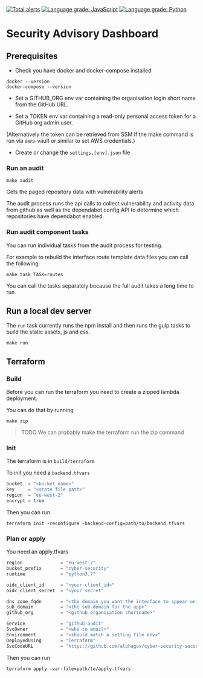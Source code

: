 [![Total alerts](https://img.shields.io/lgtm/alerts/g/alphagov/cyber-security-security-advisory-dashboard.svg?logo=lgtm&logoWidth=18)](https://lgtm.com/projects/g/alphagov/cyber-security-security-advisory-dashboard/alerts/) [![Language grade: JavaScript](https://img.shields.io/lgtm/grade/javascript/g/alphagov/cyber-security-security-advisory-dashboard.svg?logo=lgtm&logoWidth=18)](https://lgtm.com/projects/g/alphagov/cyber-security-security-advisory-dashboard/context:javascript) [![Language grade: Python](https://img.shields.io/lgtm/grade/python/g/alphagov/cyber-security-security-advisory-dashboard.svg?logo=lgtm&logoWidth=18)](https://lgtm.com/projects/g/alphagov/cyber-security-security-advisory-dashboard/context:python)

# Security Advisory Dashboard 

## Prerequisites 

 - Check you have docker and docker-compose installed 

```
docker --version 
docker-compose --version
```

 - Set a GITHUB_ORG env var containing the organisation login short name 
from the GitHub URL.

 - Set a TOKEN env var containing a read-only personal access token for a GitHub org 
admin user.

(Alternatively the token can be retrieved from SSM if the make command 
is run via aws-vault or similar to set AWS credentials.)

 - Create or change the `settings.[env].json` file 


### Run an audit

```audit
make audit
```
Gets the paged repository data with vulnerability alerts

The audit process runs the api calls to collect vulnerability and 
activity data from github as well as the dependabot config API to 
determine which repositories have dependabot enabled. 

### Run audit component tasks 

You can run individual tasks from the audit process for testing. 

For example to rebuild the interface route template data files you 
can call the following: 
```task
make task TASK=routes
```

You can call the tasks separately because the full audit takes a long
time to run.

## Run a local dev server 

The `run` task currently runs the npm install and then runs the gulp tasks 
to build the static assets, js and css. 

```run
make run
```

## Terraform 

### Build
Before you can run the terraform you need to create a zipped lambda 
deployment. 

You can do that by running 

```zip
make zip
```

> TODO We can probably make the terraform run the zip command 

### Init
The terraform is in `build/terraform`

To init you need a `backend.tfvars`
```backend.tfvars
bucket  = "<bucket name>"
key     = "<state file path>"
region  = "eu-west-2"
encrypt = true
```

Then you can run 
```init
terraform init -reconfigure -backend-config=path/to/backend.tfvars
```

### Plan or apply
You need an apply.tfvars 

```apply.tfvars
region              = "eu-west-2"
bucket_prefix       = "cyber-security"
runtime             = "python3.7"

oidc_client_id      = "<your client_id>"
oidc_client_secret  = "<your secret"

dns_zone_fqdn       = "<the domain you want the interface to appear on>"
sub_domain          = "<the sub-domain for the app>"
github_org          = "<github organisation shortname>"

Service             = "github-audit"
SvcOwner            = "<who to email>"
Environment         = "<should match a setting file env>"
DeployedUsing       = "Terraform"
SvcCodeURL          = "https://github.com/alphagov/cyber-security-security-advisory-dashboard"
```

Then you can run 

```apply
terraform apply -var-file=path/to/apply.tfvars
```
